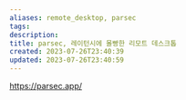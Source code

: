 ```yaml
---
aliases: remote_desktop, parsec
tags: 
description:
title: parsec, 레이턴시에 몰빵한 리모트 데스크톱
created: 2023-07-26T23:40:39
updated: 2023-07-26T23:40:59
---
```

<https://parsec.app/>
